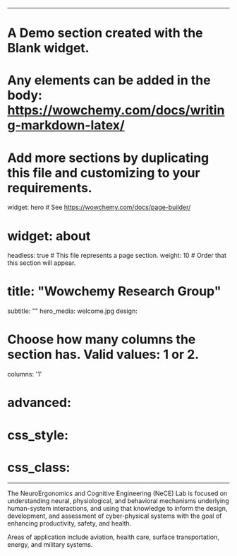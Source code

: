 
---
# A Demo section created with the Blank widget.
# Any elements can be added in the body: https://wowchemy.com/docs/writing-markdown-latex/
# Add more sections by duplicating this file and customizing to your requirements.

widget: hero  # See https://wowchemy.com/docs/page-builder/
# widget: about 
headless: true  # This file represents a page section.
weight: 10  # Order that this section will appear.
# title: "Wowchemy Research Group"
subtitle: ""
hero_media: welcome.jpg
design:
  # Choose how many columns the section has. Valid values: 1 or 2.
  columns: '1'
# advanced:
#  css_style:
#  css_class:
---
The NeuroErgonomics and Cognitive Engineering (NeCE) Lab is focused on understanding neural, physiological, and behavioral mechanisms underlying human-system interactions, and using that knowledge to inform the design, development, and assessment of cyber-physical systems with the goal of enhancing productivity, safety, and health.

Areas of application include aviation, health care, surface transportation, energy, and military systems.
